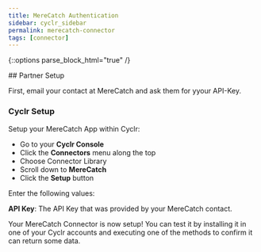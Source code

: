 ```yaml
---
title: MereCatch Authentication
sidebar: cyclr_sidebar
permalink: merecatch-connector
tags: [connector]
---
```

{::options parse_block_html="true" /}
<section class="card">
## Partner Setup

First, email your contact at MereCatch and ask them for yyour API-Key.

### Cyclr Setup

Setup your MereCatch App within Cyclr:

*   Go to your **Cyclr Console**
*   Click the **Connectors** menu along the top
*   Choose Connector Library
*   Scroll down to **MereCatch**
*   Click the **Setup** button

Enter the following values:

**API Key**:  The API Key that was provided by your MereCatch contact.

Your MereCatch Connector is now setup! You can test it by installing it in one of your Cyclr accounts and executing one of the methods to confirm it can return some data.

</section>
